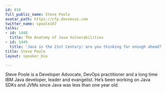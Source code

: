 ```yaml
---
id: 816
full_public_name: Steve Poole
avatar_path: https://cfp.devnexus.com
twitter_name: spoole167
talks:
- id: 1448
  title: The Anatomy of Java Vulnerabilities
- id: 1449
  title: 'Java in the 21st Century: are you thinking far enough ahead?'
title: Steve Poole
layout: speaker_bio

---
```

Steve Poole is a Developer Advocate, DevOps practitioner  and a long time IBM Java developer, leader and evangelist. He’s been working on Java SDKs and JVMs since Java was less than one year old. 

